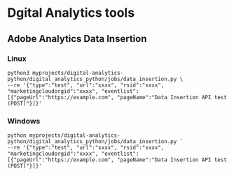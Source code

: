 # Dgital Analytics tools

## Adobe Analytics Data Insertion

### Linux
```
python3 myprojects/digital-analytics-python/digital_analytics_python/jobs/data_insertion.py \
--re '{"type":"test", "url":"xxxx", "rsid":"xxxx", "marketingcloudorgid":"xxxx", "eventlist":[{"pageUrl":"https://example.com", "pageName":"Data Insertion API test (POST)"}]}'
```

### Windows
```
python myprojects/digital-analytics-python/digital_analytics_python/jobs/data_insertion.py `
--re '{"type":"test", "url":"xxxx", "rsid":"xxxx", "marketingcloudorgid":"xxxx", "eventlist":[{"pageUrl":"https://example.com", "pageName":"Data Insertion API test (POST)"}]}'
```
